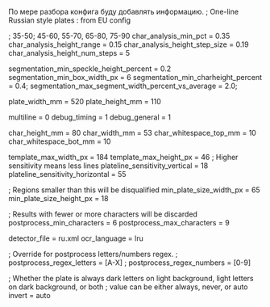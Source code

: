 По мере разбора конфига буду добавлять информацию.
; One-line Russian style plates 
: from EU config

; 35-50; 45-60, 55-70, 65-80, 75-90
char_analysis_min_pct = 0.35
char_analysis_height_range = 0.15
char_analysis_height_step_size = 0.19
char_analysis_height_num_steps = 5

segmentation_min_speckle_height_percent = 0.2
segmentation_min_box_width_px = 6
segmentation_min_charheight_percent = 0.4;
segmentation_max_segment_width_percent_vs_average = 2.0;

plate_width_mm = 520
plate_height_mm = 110

multiline = 0
debug_timing = 1
debug_general = 1

char_height_mm = 80
char_width_mm = 53
char_whitespace_top_mm = 10
char_whitespace_bot_mm = 10

template_max_width_px = 184
template_max_height_px = 46
; Higher sensitivity means less lines
plateline_sensitivity_vertical = 18
plateline_sensitivity_horizontal = 55

; Regions smaller than this will be disqualified
min_plate_size_width_px = 65
min_plate_size_height_px = 18

; Results with fewer or more characters will be discarded
postprocess_min_characters = 6
postprocess_max_characters = 9

detector_file = ru.xml
ocr_language = lru

; Override for postprocess letters/numbers regex. 
; postprocess_regex_letters = [A-X]
; postprocess_regex_numbers = [0-9]


; Whether the plate is always dark letters on light background, light letters on dark background, or both
; value can be either always, never, or auto
invert = auto
